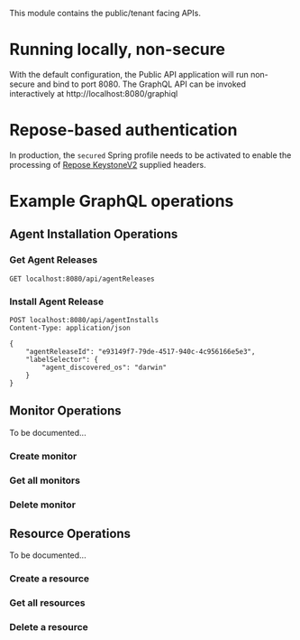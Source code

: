 
This module contains the public/tenant facing APIs.

# Running locally, non-secure

With the default configuration, the Public API application will run non-secure and bind to port 8080.
The GraphQL API can be invoked interactively at http://localhost:8080/graphiql

# Repose-based authentication

In production, the `secured` Spring profile needs to be activated to enable the processing
of [Repose KeystoneV2](https://repose.atlassian.net/wiki/spaces/REPOSE/pages/34275336/Keystone+v2+filter) supplied headers.

# Example GraphQL operations

## Agent Installation Operations

### Get Agent Releases

```
GET localhost:8080/api/agentReleases
```

### Install Agent Release

```
POST localhost:8080/api/agentInstalls
Content-Type: application/json

{
	"agentReleaseId": "e93149f7-79de-4517-940c-4c956166e5e3",
	"labelSelector": {
		"agent_discovered_os": "darwin"
	}
}
```

## Monitor Operations

To be documented...

### Create monitor

### Get all monitors

### Delete monitor


## Resource Operations

To be documented...

### Create a resource

### Get all resources

### Delete a resource
